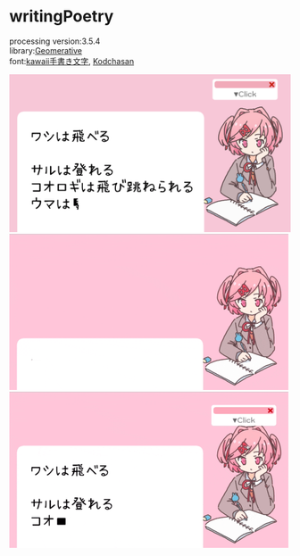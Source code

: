 # writingPoetry
processing version:3.5.4  
library:[Geomerative](http://www.ricardmarxer.com/geomerative/)  
font:[kawaii手書き文字](https://font.spicy-sweet.com), [Kodchasan](https://fonts.google.com/specimen/Kodchasan)

![](https://github.com/yuyurigi/writingPoetry/blob/main/220610_013345_2404.png)  
![](https://github.com/yuyurigi/writingPoetry/blob/main/0.gif)  
![](https://github.com/yuyurigi/writingPoetry/blob/main/2.gif)
